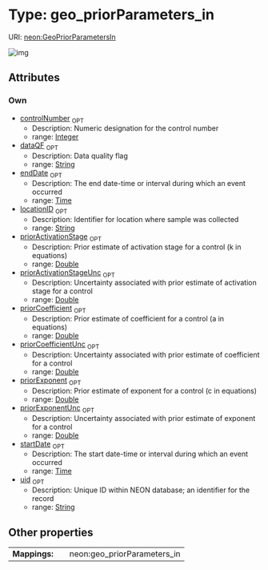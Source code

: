 
# Type: geo_priorParameters_in




URI: [neon:GeoPriorParametersIn](https://data.neonscience.org/GeoPriorParametersIn)


![img](http://yuml.me/diagram/nofunky;dir:TB/class/[GeoPriorParametersIn&#124;uid:string%20%3F;startDate:time%20%3F;endDate:time%20%3F;locationID:string%20%3F;dataQF:string%20%3F;controlNumber:integer%20%3F;priorActivationStage:double%20%3F;priorActivationStageUnc:double%20%3F;priorCoefficient:double%20%3F;priorCoefficientUnc:double%20%3F;priorExponent:double%20%3F;priorExponentUnc:double%20%3F])

## Attributes


### Own

 * [controlNumber](controlNumber.md)  <sub>OPT</sub>
    * Description: Numeric designation for the control number
    * range: [Integer](types/Integer.md)
 * [dataQF](dataQF.md)  <sub>OPT</sub>
    * Description: Data quality flag
    * range: [String](types/String.md)
 * [endDate](endDate.md)  <sub>OPT</sub>
    * Description: The end date-time or interval during which an event occurred
    * range: [Time](types/Time.md)
 * [locationID](locationID.md)  <sub>OPT</sub>
    * Description: Identifier for location where sample was collected
    * range: [String](types/String.md)
 * [priorActivationStage](priorActivationStage.md)  <sub>OPT</sub>
    * Description: Prior estimate of activation stage for a control (k in equations)
    * range: [Double](types/Double.md)
 * [priorActivationStageUnc](priorActivationStageUnc.md)  <sub>OPT</sub>
    * Description: Uncertainty associated with prior estimate of activation stage for a control
    * range: [Double](types/Double.md)
 * [priorCoefficient](priorCoefficient.md)  <sub>OPT</sub>
    * Description: Prior estimate of coefficient for a control (a in equations)
    * range: [Double](types/Double.md)
 * [priorCoefficientUnc](priorCoefficientUnc.md)  <sub>OPT</sub>
    * Description: Uncertainty associated with prior estimate of coefficient for a control
    * range: [Double](types/Double.md)
 * [priorExponent](priorExponent.md)  <sub>OPT</sub>
    * Description: Prior estimate of exponent for a control (c in equations)
    * range: [Double](types/Double.md)
 * [priorExponentUnc](priorExponentUnc.md)  <sub>OPT</sub>
    * Description: Uncertainty associated with prior estimate of exponent for a control
    * range: [Double](types/Double.md)
 * [startDate](startDate.md)  <sub>OPT</sub>
    * Description: The start date-time or interval during which an event occurred
    * range: [Time](types/Time.md)
 * [uid](uid.md)  <sub>OPT</sub>
    * Description: Unique ID within NEON database; an identifier for the record
    * range: [String](types/String.md)

## Other properties

|  |  |  |
| --- | --- | --- |
| **Mappings:** | | neon:geo_priorParameters_in |

